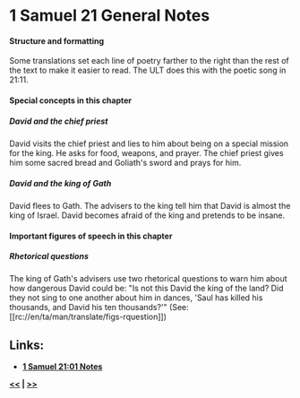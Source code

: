 # 1 Samuel 21 General Notes

#### Structure and formatting

Some translations set each line of poetry farther to the right than the rest of the text to make it easier to read. The ULT does this with the poetic song in 21:11.

#### Special concepts in this chapter

##### David and the chief priest
David visits the chief priest and lies to him about being on a special mission for the king. He asks for food, weapons, and prayer. The chief priest gives him some sacred bread and Goliath's sword and prays for him.

##### David and the king of Gath
David flees to Gath. The advisers to the king tell him that David is almost the king of Israel. David becomes afraid of the king and pretends to be insane.

#### Important figures of speech in this chapter

##### Rhetorical questions
The king of Gath's advisers use two rhetorical questions to warn him about how dangerous David could be: "Is not this David the king of the land? Did they not sing to one another about him in dances, 'Saul has killed his thousands, and David his ten thousands?'" (See: [[rc://en/ta/man/translate/figs-rquestion]])

## Links:

* __[1 Samuel 21:01 Notes](./01.md)__

__[<<](../20/intro.md) | [>>](../22/intro.md)__
